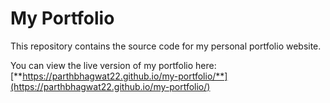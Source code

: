 # My Portfolio

This repository contains the source code for my personal portfolio website.

You can view the live version of my portfolio here:
[**https://parthbhagwat22.github.io/my-portfolio/**](https://parthbhagwat22.github.io/my-portfolio/)

